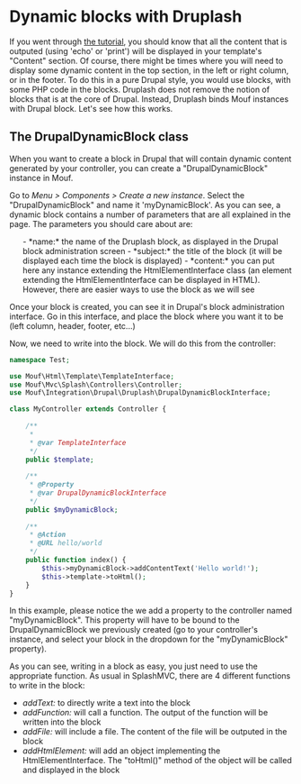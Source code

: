 Dynamic blocks with Druplash
============================

If you went through <a href="tutorial.html">the tutorial</a>, you should know that all the content
that is outputed (using 'echo' or 'print') will be displayed in your template's "Content" section.
Of course, there might be times where you will need to display some dynamic content in the top section,
in the left or right column, or in the footer. To do this in a pure Drupal style, you would use
blocks, with some PHP code in the blocks. Druplash does not remove the notion of blocks that is
at the core of Drupal. Instead, Druplash binds Mouf instances with Drupal block. Let's see
how this works.

The DrupalDynamicBlock class
----------------------------

When you want to create a block in Drupal that will contain dynamic content generated by your
controller, you can create a "DrupalDynamicBlock" instance in Mouf.

Go to *Menu > Components > Create a new instance*. Select the "DrupalDynamicBlock" and name it
'myDynamicBlock'. As you can see, a dynamic block contains a number of parameters that are all explained in the page. 
The parameters you should care about are:

<ul>
	- *name:* the name of the Druplash block, as displayed in the Drupal block administration screen
	- *subject:* the title of the block (it will be displayed each time the block is displayed)
	- *content:* you can put here any instance extending the HtmlElementInterface class (an element
	extending the HtmlElementInterface can be displayed in HTML). However, there are easier ways to use the block
	as we will see
</ul>

Once your block is created, you can see it in Drupal's block administration interface. Go in this interface, and
place the block where you want it to be (left column, header, footer, etc...)

Now, we need to write into the block. We will do this from the controller:

```php
namespace Test;

use Mouf\Html\Template\TemplateInterface;
use Mouf\Mvc\Splash\Controllers\Controller;
use Mouf\Integration\Drupal\Druplash\DrupalDynamicBlockInterface;

class MyController extends Controller {
	
	/**
	 * 
	 * @var TemplateInterface
	 */
	public $template;
	
	/**
	 * @Property
	 * @var DrupalDynamicBlockInterface
	 */
	public $myDynamicBlock;
	
	/**
	 * @Action
	 * @URL hello/world
	 */
	public function index() {
		$this->myDynamicBlock->addContentText('Hello world!');
		$this->template->toHtml();
	}
}
```

In this example, please notice the we add a property to the controller named "myDynamicBlock". This property will have to
be bound to the DrupalDynamicBlock we previously created (go to your controller's instance, and select your block in the
dropdown for the "myDynamicBlock" property).

As you can see, writing in a block as easy, you just need to use the appropriate function. As usual in SplashMVC, there
are 4 different functions to write in the block:

- *addText:* to directly write a text into the block
- *addFunction:* will call a function. The output of the function will be written into the block
- *addFile:* will include a file. The content of the file will be outputed in the block
- *addHtmlElement:* will add an object implementing the HtmlElementInterface. The "toHtml()" method
	of the object will be called and displayed in the block


